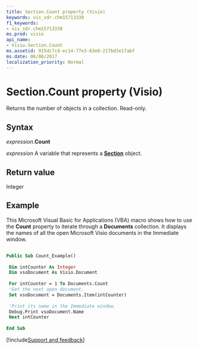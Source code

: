 ```yaml
---
title: Section.Count property (Visio)
keywords: vis_sdr.chm15713330
f1_keywords:
- vis_sdr.chm15713330
ms.prod: visio
api_name:
- Visio.Section.Count
ms.assetid: 915dc7cd-ec14-77e3-63e0-217bd3e17abf
ms.date: 06/08/2017
localization_priority: Normal
---
```



# Section.Count property (Visio)

Returns the number of objects in a collection. Read-only.


## Syntax

_expression_.**Count**

_expression_ A variable that represents a **[Section](Visio.Section.md)** object.


## Return value

Integer


## Example

This Microsoft Visual Basic for Applications (VBA) macro shows how to use the  **Count** property to iterate through a **Documents** collection. It displays the names of all the open Microsoft Visio documents in the Immediate window.


```vb
 
Public Sub Count_Example() 
 
 Dim intCounter As Integer 
 Dim vsoDocument As Visio.Document 
 
 For intCounter = 1 To Documents.Count 
 'Get the next open document. 
 Set vsoDocument = Documents.Item(intCounter) 
 
 'Print its name in the Immediate window. 
 Debug.Print vsoDocument.Name 
 Next intCounter 
 
End Sub
```

[!include[Support and feedback](~/includes/feedback-boilerplate.md)]